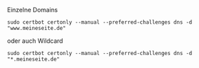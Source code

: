Einzelne Domains

```console
sudo certbot certonly --manual --preferred-challenges dns -d "www.meineseite.de" 
```

oder auch Wildcard

```console
sudo certbot certonly --manual --preferred-challenges dns -d "*.meineseite.de"
```

